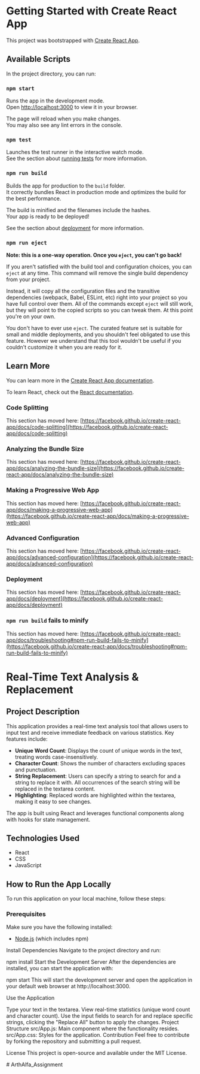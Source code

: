 # Getting Started with Create React App

This project was bootstrapped with [Create React App](https://github.com/facebook/create-react-app).

## Available Scripts

In the project directory, you can run:

### `npm start`

Runs the app in the development mode.\
Open [http://localhost:3000](http://localhost:3000) to view it in your browser.

The page will reload when you make changes.\
You may also see any lint errors in the console.

### `npm test`

Launches the test runner in the interactive watch mode.\
See the section about [running tests](https://facebook.github.io/create-react-app/docs/running-tests) for more information.

### `npm run build`

Builds the app for production to the `build` folder.\
It correctly bundles React in production mode and optimizes the build for the best performance.

The build is minified and the filenames include the hashes.\
Your app is ready to be deployed!

See the section about [deployment](https://facebook.github.io/create-react-app/docs/deployment) for more information.

### `npm run eject`

**Note: this is a one-way operation. Once you `eject`, you can't go back!**

If you aren't satisfied with the build tool and configuration choices, you can `eject` at any time. This command will remove the single build dependency from your project.

Instead, it will copy all the configuration files and the transitive dependencies (webpack, Babel, ESLint, etc) right into your project so you have full control over them. All of the commands except `eject` will still work, but they will point to the copied scripts so you can tweak them. At this point you're on your own.

You don't have to ever use `eject`. The curated feature set is suitable for small and middle deployments, and you shouldn't feel obligated to use this feature. However we understand that this tool wouldn't be useful if you couldn't customize it when you are ready for it.

## Learn More

You can learn more in the [Create React App documentation](https://facebook.github.io/create-react-app/docs/getting-started).

To learn React, check out the [React documentation](https://reactjs.org/).

### Code Splitting

This section has moved here: [https://facebook.github.io/create-react-app/docs/code-splitting](https://facebook.github.io/create-react-app/docs/code-splitting)

### Analyzing the Bundle Size

This section has moved here: [https://facebook.github.io/create-react-app/docs/analyzing-the-bundle-size](https://facebook.github.io/create-react-app/docs/analyzing-the-bundle-size)

### Making a Progressive Web App

This section has moved here: [https://facebook.github.io/create-react-app/docs/making-a-progressive-web-app](https://facebook.github.io/create-react-app/docs/making-a-progressive-web-app)

### Advanced Configuration

This section has moved here: [https://facebook.github.io/create-react-app/docs/advanced-configuration](https://facebook.github.io/create-react-app/docs/advanced-configuration)

### Deployment

This section has moved here: [https://facebook.github.io/create-react-app/docs/deployment](https://facebook.github.io/create-react-app/docs/deployment)

### `npm run build` fails to minify

This section has moved here: [https://facebook.github.io/create-react-app/docs/troubleshooting#npm-run-build-fails-to-minify](https://facebook.github.io/create-react-app/docs/troubleshooting#npm-run-build-fails-to-minify)



# Real-Time Text Analysis & Replacement

## Project Description
This application provides a real-time text analysis tool that allows users to input text and receive immediate feedback on various statistics. Key features include:

- **Unique Word Count**: Displays the count of unique words in the text, treating words case-insensitively.
- **Character Count**: Shows the number of characters excluding spaces and punctuation.
- **String Replacement**: Users can specify a string to search for and a string to replace it with. All occurrences of the search string will be replaced in the textarea content.
- **Highlighting**: Replaced words are highlighted within the textarea, making it easy to see changes.

The app is built using React and leverages functional components along with hooks for state management.

## Technologies Used
- React
- CSS
- JavaScript

## How to Run the App Locally

To run this application on your local machine, follow these steps:

### Prerequisites
Make sure you have the following installed:
- [Node.js](https://nodejs.org/) (which includes npm)


Install Dependencies Navigate to the project directory and run:


npm install
Start the Development Server After the dependencies are installed, you can start the application with:


npm start
This will start the development server and open the application in your default web browser at http://localhost:3000.

Use the Application

Type your text in the textarea.
View real-time statistics (unique word count and character count).
Use the input fields to search for and replace specific strings, clicking the "Replace All" button to apply the changes.
Project Structure
src/App.js: Main component where the functionality resides.
src/App.css: Styles for the application.
Contribution
Feel free to contribute by forking the repository and submitting a pull request.

License
This project is open-source and available under the MIT License.

#   A r t h A l f a _ A s s i g n m e n t  
 